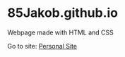# 85Jakob.github.io

Webpage made with HTML and CSS  

Go to site: [Personal Site](httpss://85Jakob.github.io)
